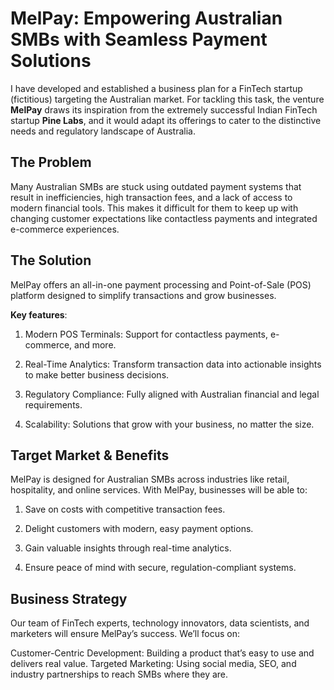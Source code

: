 # MelPay: Empowering Australian SMBs with Seamless Payment Solutions

I have 
developed and established a business plan for a FinTech startup (fictitious) targeting the Australian market. For tackling this task, the venture **MelPay** draws its 
inspiration from the extremely successful Indian FinTech startup **Pine Labs**, and it would 
adapt its offerings to cater to the distinctive needs and regulatory landscape of Australia.  

## The Problem
Many Australian SMBs are stuck using outdated payment systems that result in inefficiencies, high transaction fees, and a lack of access to modern financial tools. This makes it difficult for them to keep up with changing customer expectations like contactless payments and integrated e-commerce experiences.

## The Solution
MelPay offers an all-in-one payment processing and Point-of-Sale (POS) platform designed to simplify transactions and grow businesses.

**Key features**:

1. Modern POS Terminals: Support for contactless payments, e-commerce, and more.

2. Real-Time Analytics: Transform transaction data into actionable insights to make better business decisions.

3. Regulatory Compliance: Fully aligned with Australian financial and legal requirements.

4. Scalability: Solutions that grow with your business, no matter the size.

## Target Market & Benefits
MelPay is designed for Australian SMBs across industries like retail, hospitality, and online services. With MelPay, businesses will be able to:

1. Save on costs with competitive transaction fees.

2. Delight customers with modern, easy payment options.

3. Gain valuable insights through real-time analytics.

4. Ensure peace of mind with secure, regulation-compliant systems.

## Business Strategy
Our team of FinTech experts, technology innovators, data scientists, and marketers will ensure MelPay’s success. We’ll focus on:

Customer-Centric Development: Building a product that’s easy to use and delivers real value.
Targeted Marketing: Using social media, SEO, and industry partnerships to reach SMBs where they are.
